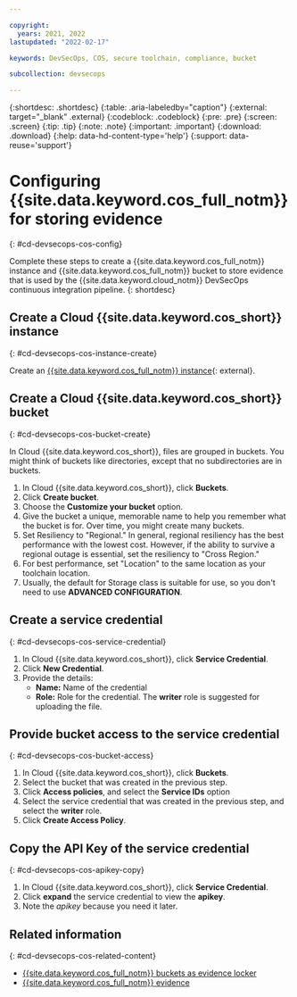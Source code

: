 ```yaml
---

copyright:
  years: 2021, 2022
lastupdated: "2022-02-17"

keywords: DevSecOps, COS, secure toolchain, compliance, bucket

subcollection: devsecops

---
```


{:shortdesc: .shortdesc}
{:table: .aria-labeledby="caption"}
{:external: target="_blank" .external}
{:codeblock: .codeblock}
{:pre: .pre}
{:screen: .screen}
{:tip: .tip}
{:note: .note}
{:important: .important}
{:download: .download}
{:help: data-hd-content-type='help'}
{:support: data-reuse='support'}

# Configuring {{site.data.keyword.cos_full_notm}} for storing evidence
{: #cd-devsecops-cos-config}

Complete these steps to create a {{site.data.keyword.cos_full_notm}} instance and {{site.data.keyword.cos_full_notm}} bucket to store evidence that is used by the {{site.data.keyword.cloud_notm}} DevSecOps continuous integration pipeline.
{: shortdesc}

## Create a Cloud {{site.data.keyword.cos_short}} instance
{: #cd-devsecops-cos-instance-create}

Create an [{{site.data.keyword.cos_full_notm}} instance](https://cloud.ibm.com/catalog/services/cloud-object-storage){: external}.

## Create a Cloud {{site.data.keyword.cos_short}} bucket
{: #cd-devsecops-cos-bucket-create}

In Cloud {{site.data.keyword.cos_short}}, files are grouped in buckets. You might think of buckets like directories, except that no subdirectories are in buckets.

1. In Cloud {{site.data.keyword.cos_short}}, click **Buckets**.
2. Click **Create bucket**.
3. Choose the **Customize your bucket** option.
4. Give the bucket a unique, memorable name to help you remember what the bucket is for. Over time, you might create many buckets.
5. Set Resiliency to "Regional." In general, regional resiliency has the best performance with the lowest cost. However, if the ability to survive a regional outage is essential, set the resiliency to "Cross Region."
6. For best performance, set "Location" to the same location as your toolchain location.
7. Usually, the default for Storage class is suitable for use, so you don't need to use **ADVANCED CONFIGURATION**.

## Create a service credential
{: #cd-devsecops-cos-service-credential}

1. In Cloud {{site.data.keyword.cos_short}}, click **Service Credential**.
2. Click **New Credential**.
3. Provide the details:
   *  **Name:** Name of the credential
   *  **Role:** Role for the credential. The **writer** role is suggested for uploading the file.

## Provide bucket access to the service credential
{: #cd-devsecops-cos-bucket-access}

1. In Cloud {{site.data.keyword.cos_short}}, click **Buckets**.
2. Select the bucket that was created in the previous step.
3. Click **Access policies**, and select the **Service IDs** option
4. Select the service credential that was created in the previous step, and select the **writer** role.
5. Click **Create Access Policy**.

## Copy the API Key of the service credential
{: #cd-devsecops-cos-apikey-copy}

1. In Cloud {{site.data.keyword.cos_short}}, click **Service Credential**.
2. Click **expand** the service credential to view the **apikey**. 
3. Note the *apikey* because you need it later.

## Related information
{: #cd-devsecops-cos-related-content}

* [{{site.data.keyword.cos_full_notm}} buckets as evidence locker](/docs/devsecops?topic=devsecops-cd-devsecops-cos-bucket-evidence)
* [{{site.data.keyword.cos_full_notm}} evidence](/docs/devsecops?topic=devsecops-cd-devsecops-evidence#cd-devsecops-lockers-cos)
